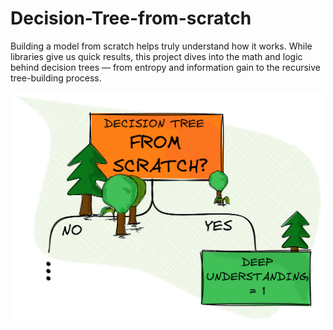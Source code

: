 # Decision-Tree-from-scratch
Building a model from scratch helps truly understand how it works. While libraries give us quick results, this project dives into the math and logic behind decision trees — from entropy and information gain to the recursive tree-building process.

<p align="center">
  <img src="example.png" width="500"/>
</p>
